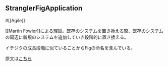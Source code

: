 ## StranglerFigApplication

#[[Agile]]

[[Martin Fowler]]による理論。既存のシステムを置き換える際、既存のシステムの周辺に新規のシステムを追加していき段階的に置き換える。

イチジクの成長段階に似ていることからFigの命名を含んでいる。

原文は[こちら](https://martinfowler.com/bliki/StranglerFigApplication.html)